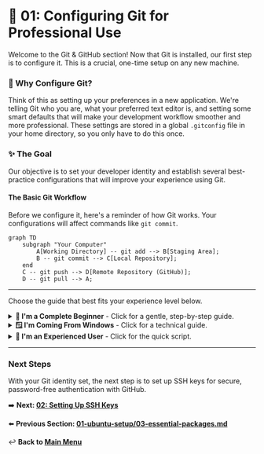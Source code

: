 # 🐙 01: Configuring Git for Professional Use

Welcome to the Git & GitHub section! Now that Git is installed, our first step is to configure it. This is a crucial, one-time setup on any new machine.

### 🤔 Why Configure Git?

Think of this as setting up your preferences in a new application. We're telling Git who you are, what your preferred text editor is, and setting some smart defaults that will make your development workflow smoother and more professional. These settings are stored in a global `.gitconfig` file in your home directory, so you only have to do this once.

### ✨ The Goal

Our objective is to set your developer identity and establish several best-practice configurations that will improve your experience using Git.

#### The Basic Git Workflow

Before we configure it, here's a reminder of how Git works. Your configurations will affect commands like `git commit`.

```mermaid
graph TD
    subgraph "Your Computer"
        A[Working Directory] -- git add --> B[Staging Area];
        B -- git commit --> C[Local Repository];
    end
    C -- git push --> D[Remote Repository (GitHub)];
    D -- git pull --> A;
```

---

Choose the guide that best fits your experience level below.

<details>
<summary>
  <strong>🌱 I'm a Complete Beginner</strong> - Click for a gentle, step-by-step guide.
</summary>

### Setting Up Your Git Identity

We need to tell Git your name and email address. Every time you save a change (make a "commit"), this information is attached as your digital signature. It's important to use the same email you used to sign up for GitHub.

**Step 1: Set Your Name and Email**

Remember to replace `"Your Full Name"` and `"your.email@example.com"` with your actual name and email.

```bash
# Sets the name that will appear on your commits
git config --global user.name "Your Full Name"

# Sets the email that will be associated with your commits
git config --global user.email "your.email@example.com"
```

**Step 2: Set Your Default Text Editor**

Sometimes, Git needs to open a text editor (for example, when you write a detailed commit message). This command tells Git to use Visual Studio Code, which we'll install later.

```bash
# Sets VS Code as the default editor for Git
git config --global core.editor "code --wait"
```

**Step 3: Set Some Helpful Defaults**

These next commands set up some modern conventions and helpful behaviors in Git. You don't need to memorize them, just know they are making Git work better for you.

```bash
# Names the main branch 'main' by default (a modern standard)
git config --global init.defaultBranch main

# Helps resolve conflicts in a cleaner way
git config --global merge.conflictstyle diff3

# A better algorithm for comparing files
git config --global diff.algorithm histogram

# Makes 'git pull' safer and keeps project history cleaner
git config --global pull.rebase true

# Automatically cleans up old branches that no longer exist on the remote
git config --global fetch.prune true
```

That's it! Your Git is now configured like a pro.

</details>

<details>
<summary>
  <strong>🪟 I'm Coming From Windows</strong> - Click for a technical guide.
</summary>

### Configuring Your Global `.gitconfig`

These commands will populate your global `.gitconfig` file with essential identity settings and widely accepted best practices for a smoother workflow. The commands are identical across platforms.

**Step 1: Set Your User Identity**

This information is embedded in every commit you author. Use the same email address associated with your GitHub account.

```bash
# Set your author name and email for all repositories on this machine.
git config --global user.name "Your Full Name"
git config --global user.email "your.email@example.com"
```

**Step 2: Configure Core Settings**

Set VS Code as your default editor and `main` as the default branch name.

```bash
# Set VS Code for interactive commands like writing commit messages.
git config --global core.editor "code --wait"

# Use 'main' for the initial branch in new repositories.
git config --global init.defaultBranch main
```

**Step 3: Set Workflow and Diff Enhancements**

These settings improve the behavior of `pull`, `merge`, and `diff` operations.

```bash
# Use the diff3 style for merge conflicts, which shows the original state.
git config --global merge.conflictstyle diff3

# Use the histogram diff algorithm, which can be more readable.
git config --global diff.algorithm histogram

# Set `pull.rebase = true` to avoid unnecessary merge commits on `git pull`.
# This maintains a linear and cleaner project history.
git config --global pull.rebase true

# Automatically prune remote-tracking branches that no longer exist on the remote.
git config --global fetch.prune true
```

Your Git configuration is now optimized for a modern, clean workflow.

</details>

<details>
<summary>
  <strong>🚀 I'm an Experienced User</strong> - Click for the quick script.
</summary>

### Global Git Configuration Script

Run the following commands to set up your global Git configuration. Remember to substitute your own name and email.

```bash
# Identity
git config --global user.name "Your Full Name"
git config --global user.email "your.email@example.com"

# Editor
git config --global core.editor "code --wait"

# Branch and Workflow
git config --global init.defaultBranch main
git config --global pull.rebase true
git config --global fetch.prune true

# Diff and Merge
git config --global merge.conflictstyle diff3
git config --global diff.algorithm histogram

echo "Global .gitconfig has been configured."
```

</details>

---

### Next Steps

With your Git identity set, the next step is to set up SSH keys for secure, password-free authentication with GitHub.

➡️ **Next: [02: Setting Up SSH Keys](./02-ssh-keys.md)**

⬅️ **Previous Section: [01-ubuntu-setup/03-essential-packages.md](../../01-ubuntu-setup/03-essential-packages.md)**

↩️ **Back to [Main Menu](../../README.md)**
